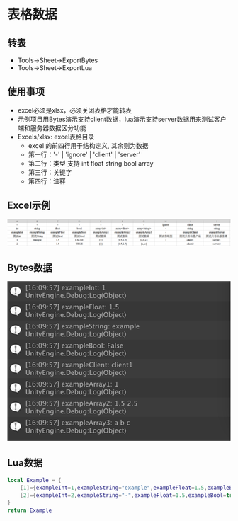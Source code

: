 # 表格数据

## 转表
* Tools->Sheet->ExportBytes
* Tools->Sheet->ExportLua

## 使用事项
* excel必须是xlsx，必须关闭表格才能转表
* 示例项目用Bytes演示支持client数据，lua演示支持server数据用来测试客户端和服务器数据区分功能
* Excels/xlsx: excel表格目录
    - excel 的前四行用于结构定义, 其余则为数据
    - 第一行：'-' | 'ignore' | 'client' | 'server' 
    - 第二行：类型 支持 int float string bool array
    - 第三行：关键字
    - 第四行：注释

## Excel示例
![excel](./images/001.png)

## Bytes数据
![bytes](./images/002.png)

## Lua数据
~~~lua
local Example = {
    [1]={exampleInt=1,exampleString="example",exampleFloat=1.5,exampleBool=false,exampleArray1={1},exampleArray2={1.5,2.5},exampleArray3={"a","b","c"},exampleServer="server1"},
    [2]={exampleInt=2,exampleString="-",exampleFloat=1.5,exampleBool=true,exampleArray1={1},exampleArray2={1.5,2.5},exampleArray3={"a","","c"},exampleServer="server2"},
}
return Example
~~~